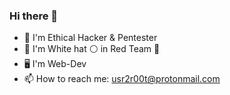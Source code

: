 ### Hi there 👋

- 🏴‍ I'm Ethical Hacker & Pentester
- 👤 I'm White hat ⚪ in Red Team 🔴
- 🖥️ I'm Web-Dev
- 📫 How to reach me: usr2r00t@protonmail.com
